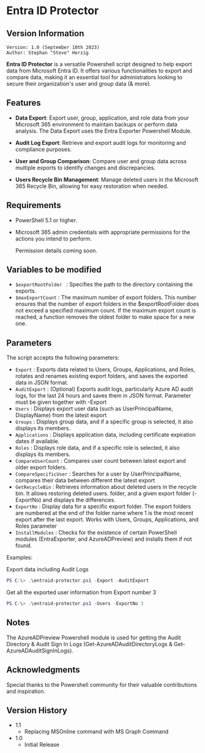 # Entra ID Protector

## Version Information
~~~~
Version: 1.0 (September 10th 2023)
Author: Stephan "Steve" Herzig
~~~~

**Entra ID Protector** is a versatile Powershell script designed to help export data from Microsoft Entra ID. It offers various functionalities to export and compare data, making it an essential tool for administrators looking to secure their organization's user and group data (& more).

## Features

- **Data Export**: Export user, group, application, and role data from your Microsoft 365 environment to maintain backups or perform data analysis. The Data Export uses the Entra Exporter Powershell Module.

- **Audit Log Export**: Retrieve and export audit logs for monitoring and compliance purposes.

- **User and Group Comparison**: Compare user and group data across multiple exports to identify changes and discrepancies.

- **Users Recycle Bin Management**: Manage deleted users in the Microsoft 365 Recycle Bin, allowing for easy restoration when needed.

## Requirements

- PowerShell 5.1 or higher.

- Microsoft 365 admin credentials with appropriate permissions for the actions you intend to perform.

  Permission details coming soon.

## Variables to be modified
- `$exportRootFolder ` : Specifies the path to the directory containing the exports.
- `$maxExportCount`    : The maximum number of export folders. This number ensures that the number of export folders in the $exportRootFolder does not exceed a specified maximum count. If the maximum export count is reached, a function removes the oldest folder to make space for a new one.

## Parameters
The script accepts the following parameters:

- `Export`              : Exports data related to Users, Groups, Applications, and Roles, rotates and renames existing export folders, and saves the exported data in JSON format.
- `AuditExport`         : (Optional) Exports audit logs, particularly Azure AD audit logs, for the last 24 hours and saves them in JSON format.
						  Parameter must be given together with -Export
- `Users`               : Displays export user data (such as UserPrincipalName, DisplayName) from the latest export
- `Groups`              : Displays group data, and if a specific group is selected, it also displays its members.
- `Applications`        : Displays application data, including certificate expiration dates if available.
- `Roles`               : Displays role data, and if a specific role is selected, it also displays its members.
- `CompareUserCount`    : Compares user count between latest export and older export folders.
- `CompareSpecificUser` : Searches for a user by UserPrincipalName, compares their data between different the latest export 
- `GetRecycleBin`       : Retrieves information about deleted users in the recycle bin. It allows restoring deleted users.
folder, and a given export folder (-ExportNo) and displays the differences.
- `ExportNo`            : Display data for a specific export folder. The export folders are numbered at the end of the folder name where 1 is the most recent export after the last export. Works with Users, Groups, Applications, and Roles parameter
- `InstallModules`      : Checks for the existence of certain PowerShell modules (EntraExporter, and AzureADPreview) and installs them if not found.

Examples:

Export data including Audit Logs

   ```powershell
   PS C:\> .\entraid-protector.ps1 -Export -AuditExport
   ```

Get all the exported user information from Export number 3
   ```powershell
   PS C:\> .\entraid-protector.ps1 -Users -ExportNo 3
   ```

## Notes

The AzureADPreview Powershell module is used for getting the Audit Directory & Audit Sign In Logs (Get-AzureADAuditDirectoryLogs & Get-AzureADAuditSignInLogs).

## Acknowledgments

Special thanks to the Powershell community for their valuable contributions and inspiration.

## Version History
* 1.1
    * Replacing MSOnline command with MS Graph Command
* 1.0
    * Initial Release 
